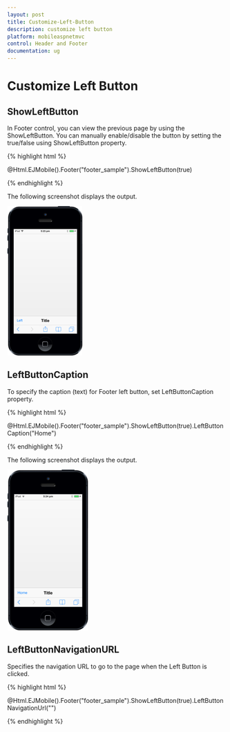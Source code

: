 ```yaml
---
layout: post
title: Customize-Left-Button
description: customize left button
platform: mobileaspnetmvc
control: Header and Footer
documentation: ug
---
```


# Customize Left Button

## ShowLeftButton

In Footer control, you can view the previous page by using the ShowLeftButton. You can manually enable/disable the button by setting the true/false using ShowLeftButton property.

{% highlight html %}

@Html.EJMobile().Footer("footer_sample").ShowLeftButton(true)

{% endhighlight %}

The following screenshot displays the output.

![](Customize-Left-Button_images/Customize-Left-Button_img1.png)


## LeftButtonCaption 

To specify the caption (text) for Footer left button, set LeftButtonCaption property. 

{% highlight html %}

@Html.EJMobile().Footer("footer_sample").ShowLeftButton(true).LeftButtonCaption("Home")

{% endhighlight %}

The following screenshot displays the output.

![](Customize-Left-Button_images/Customize-Left-Button_img2.png)


## LeftButtonNavigationURL

Specifies the navigation URL to go to the page when the Left Button is clicked. 

{% highlight html %}

@Html.EJMobile().Footer("footer_sample").ShowLeftButton(true).LeftButtonNavigationUrl("")

{% endhighlight %}

